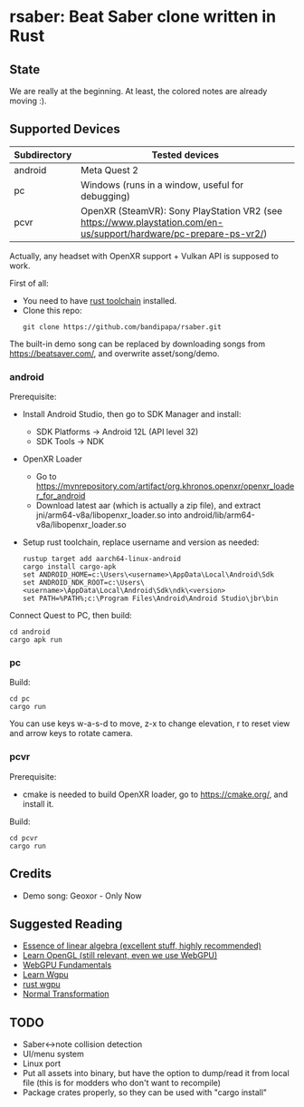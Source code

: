# rsaber: Beat Saber clone written in Rust

## State

We are really at the beginning. At least, the colored notes are already moving :).

## Supported Devices

| Subdirectory | Tested devices                                                                                                     |
|--------------|--------------------------------------------------------------------------------------------------------------------|
| android      | Meta Quest 2                                                                                                       |
| pc           | Windows (runs in a window, useful for debugging)                                                                   |
| pcvr         | OpenXR (SteamVR): Sony PlayStation VR2 (see https://www.playstation.com/en-us/support/hardware/pc-prepare-ps-vr2/) |

Actually, any headset with OpenXR support + Vulkan API is supposed to work.

First of all:
- You need to have [rust toolchain](https://rustup.rs/) installed.
- Clone this repo:
  ```
  git clone https://github.com/bandipapa/rsaber.git
  ```

The built-in demo song can be replaced by downloading songs from https://beatsaver.com/, and overwrite asset/song/demo.

### android

Prerequisite:
- Install Android Studio, then go to SDK Manager and install:
  - SDK Platforms -> Android 12L (API level 32)
  - SDK Tools -> NDK

- OpenXR Loader
  - Go to https://mvnrepository.com/artifact/org.khronos.openxr/openxr_loader_for_android
  - Download latest aar (which is actually a zip file), and extract jni/arm64-v8a/libopenxr_loader.so into android/lib/arm64-v8a/libopenxr_loader.so

- Setup rust toolchain, replace username and version as needed:
  ```
  rustup target add aarch64-linux-android
  cargo install cargo-apk
  set ANDROID_HOME=c:\Users\<username>\AppData\Local\Android\Sdk
  set ANDROID_NDK_ROOT=c:\Users\<username>\AppData\Local\Android\Sdk\ndk\<version>
  set PATH=%PATH%;c:\Program Files\Android\Android Studio\jbr\bin
  ```

Connect Quest to PC, then build:
```
cd android
cargo apk run
```

### pc

Build:
```
cd pc
cargo run
```

You can use keys w-a-s-d to move, z-x to change elevation, r to reset view and arrow keys to rotate camera.

### pcvr

Prerequisite:
- cmake is needed to build OpenXR loader, go to https://cmake.org/, and install it.

Build:
```
cd pcvr
cargo run
```

## Credits

- Demo song: Geoxor - Only Now

## Suggested Reading

- [Essence of linear algebra (excellent stuff, highly recommended)](https://www.youtube.com/watch?v=fNk_zzaMoSs&list=PLZHQObOWTQDPD3MizzM2xVFitgF8hE_ab)
- [Learn OpenGL (still relevant, even we use WebGPU)](https://learnopengl.com/)
- [WebGPU Fundamentals](https://webgpufundamentals.org/)
- [Learn Wgpu](https://sotrh.github.io/learn-wgpu/)
- [rust wgpu](https://docs.rs/wgpu/latest/wgpu/)
- [Normal Transformation](https://paroj.github.io/gltut/Illumination/Tut09%20Normal%20Transformation.html)

## TODO

- Saber<->note collision detection
- UI/menu system
- Linux port
- Put all assets into binary, but have the option to dump/read it from local file (this is for modders who don't want to recompile)
- Package crates properly, so they can be used with "cargo install"
